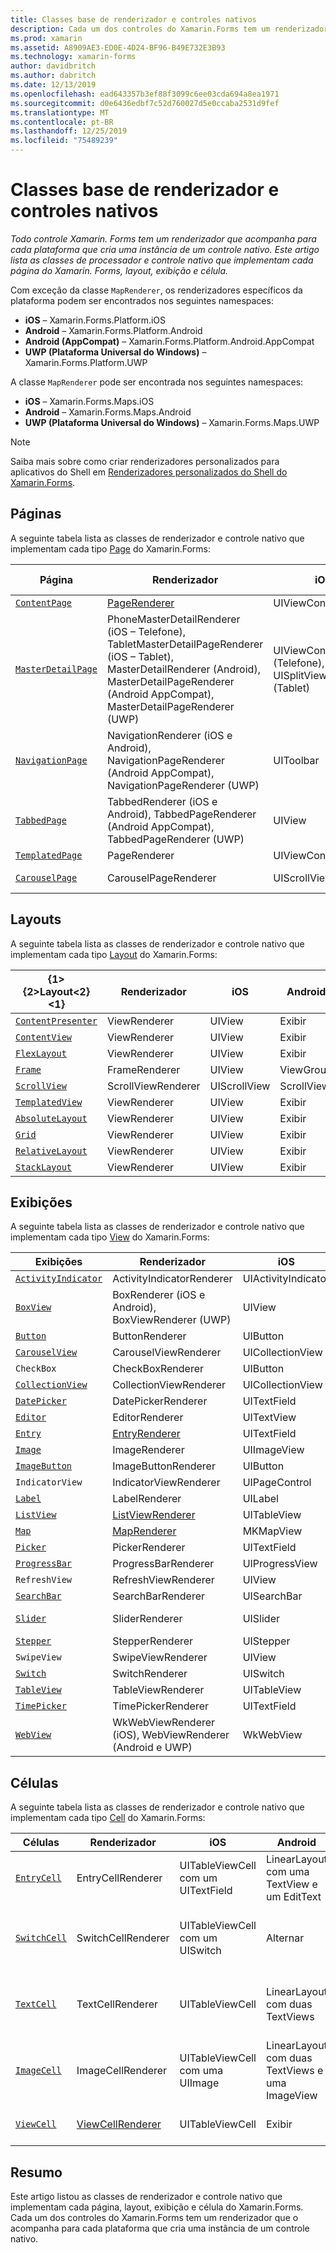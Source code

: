 ```yaml
---
title: Classes base de renderizador e controles nativos
description: Cada um dos controles do Xamarin.Forms tem um renderizador que o acompanha para cada plataforma que cria uma instância de um controle nativo. Este artigo lista as classes de renderizador e controle nativo que implementam cada página, layout, exibição e célula do Xamarin.Forms.
ms.prod: xamarin
ms.assetid: A8909AE3-ED0E-4D24-BF96-B49E732E3B93
ms.technology: xamarin-forms
author: davidbritch
ms.author: dabritch
ms.date: 12/13/2019
ms.openlocfilehash: ead643357b3ef88f3099c6ee03cda694a8ea1971
ms.sourcegitcommit: d0e6436edbf7c52d760027d5e0ccaba2531d9fef
ms.translationtype: MT
ms.contentlocale: pt-BR
ms.lasthandoff: 12/25/2019
ms.locfileid: "75489239"
---
```

# <a name="renderer-base-classes-and-native-controls"></a>Classes base de renderizador e controles nativos

_Todo controle Xamarin. Forms tem um renderizador que acompanha para cada plataforma que cria uma instância de um controle nativo. Este artigo lista as classes de processador e controle nativo que implementam cada página do Xamarin. Forms, layout, exibição e célula._

Com exceção da classe `MapRenderer`, os renderizadores específicos da plataforma podem ser encontrados nos seguintes namespaces:

- **iOS** – Xamarin.Forms.Platform.iOS
- **Android** – Xamarin.Forms.Platform.Android
- **Android (AppCompat)** – Xamarin.Forms.Platform.Android.AppCompat
- **UWP (Plataforma Universal do Windows)** – Xamarin.Forms.Platform.UWP

A classe `MapRenderer` pode ser encontrada nos seguintes namespaces:

- **iOS** – Xamarin.Forms.Maps.iOS
- **Android** – Xamarin.Forms.Maps.Android
- **UWP (Plataforma Universal do Windows)** – Xamarin.Forms.Maps.UWP

> [!NOTE]
> Saiba mais sobre como criar renderizadores personalizados para aplicativos do Shell em [Renderizadores personalizados do Shell do Xamarin.Forms](~/xamarin-forms/app-fundamentals/shell/customrenderers.md).

## <a name="pages"></a>Páginas

A seguinte tabela lista as classes de renderizador e controle nativo que implementam cada tipo [Page](~/xamarin-forms/user-interface/controls/pages.md) do Xamarin.Forms:

|Página|Renderizador|iOS|Android|Android (AppCompat)|UWP|
|--- |--- |--- |--- |--- |--- |
|[`ContentPage`](xref:Xamarin.Forms.ContentPage)|[PageRenderer](~/xamarin-forms/app-fundamentals/custom-renderer/contentpage.md)|UIViewController|ViewGroup||FrameworkElement|
|[`MasterDetailPage`](xref:Xamarin.Forms.MasterDetailPage)|PhoneMasterDetailRenderer (iOS – Telefone), TabletMasterDetailPageRenderer (iOS – Tablet), MasterDetailRenderer (Android), MasterDetailPageRenderer (Android AppCompat), MasterDetailPageRenderer (UWP)|UIViewController (Telefone), UISplitViewController (Tablet)|DrawerLayout (v4)|DrawerLayout (v4)|FrameworkElement (Controle Personalizado)|
|[`NavigationPage`](xref:Xamarin.Forms.NavigationPage)|NavigationRenderer (iOS e Android), NavigationPageRenderer (Android AppCompat), NavigationPageRenderer (UWP)|UIToolbar|ViewGroup|ViewGroup|FrameworkElement (Controle Personalizado)|
|[`TabbedPage`](xref:Xamarin.Forms.TabbedPage)|TabbedRenderer (iOS e Android), TabbedPageRenderer (Android AppCompat), TabbedPageRenderer (UWP)|UIView|ViewPager|ViewPager|FrameworkElement (Pivô)|
|[`TemplatedPage`](xref:Xamarin.Forms.TemplatedPage)|PageRenderer|UIViewController|ViewGroup||FrameworkElement|
|[`CarouselPage`](xref:Xamarin.Forms.CarouselPage)|CarouselPageRenderer|UIScrollView|ViewPager|ViewPager|FrameworkElement (FlipView)|

## <a name="layouts"></a>Layouts

A seguinte tabela lista as classes de renderizador e controle nativo que implementam cada tipo [Layout](~/xamarin-forms/user-interface/controls/layouts.md) do Xamarin.Forms:

|{1&gt;{2&gt;Layout&lt;2}&lt;1}|Renderizador|iOS|Android|UWP|
|--- |--- |--- |--- |--- |
|[`ContentPresenter`](xref:Xamarin.Forms.ContentPresenter)|ViewRenderer|UIView|Exibir|FrameworkElement|
|[`ContentView`](xref:Xamarin.Forms.ContentView)|ViewRenderer|UIView|Exibir|FrameworkElement|
|[`FlexLayout`](xref:Xamarin.Forms.FlexLayout)|ViewRenderer|UIView|Exibir|FrameworkElement|
|[`Frame`](xref:Xamarin.Forms.Frame)|FrameRenderer|UIView|ViewGroup|Borda|
|[`ScrollView`](xref:Xamarin.Forms.ScrollView)|ScrollViewRenderer|UIScrollView|ScrollView|ScrollViewer|
|[`TemplatedView`](xref:Xamarin.Forms.TemplatedView)|ViewRenderer|UIView|Exibir|FrameworkElement|
|[`AbsoluteLayout`](xref:Xamarin.Forms.AbsoluteLayout)|ViewRenderer|UIView|Exibir|FrameworkElement|
|[`Grid`](xref:Xamarin.Forms.Grid)|ViewRenderer|UIView|Exibir|FrameworkElement|
|[`RelativeLayout`](xref:Xamarin.Forms.RelativeLayout)|ViewRenderer|UIView|Exibir|FrameworkElement|
|[`StackLayout`](xref:Xamarin.Forms.StackLayout)|ViewRenderer|UIView|Exibir|FrameworkElement|

## <a name="views"></a>Exibições

A seguinte tabela lista as classes de renderizador e controle nativo que implementam cada tipo [View](~/xamarin-forms/user-interface/controls/views.md) do Xamarin.Forms:

|Exibições|Renderizador|iOS|Android|Android (AppCompat)|UWP|
|--- |--- |--- |--- |--- |--- |
|[`ActivityIndicator`](xref:Xamarin.Forms.ActivityIndicator)|ActivityIndicatorRenderer|UIActivityIndicator|ProgressBar||ProgressBar|
|[`BoxView`](xref:Xamarin.Forms.BoxView)|BoxRenderer (iOS e Android), BoxViewRenderer (UWP)|UIView|ViewGroup||Retângulo|
|[`Button`](xref:Xamarin.Forms.Button)|ButtonRenderer|UIButton|Botão|AppCompatButton|Botão|
|[`CarouselView`](xref:Xamarin.Forms.CarouselView)|CarouselViewRenderer|UICollectionView||RecyclerView|ListViewBase|
|`CheckBox`|CheckBoxRenderer|UIButton||AppCompatCheckBox|CheckBox|
|[`CollectionView`](xref:Xamarin.Forms.CollectionView)|CollectionViewRenderer|UICollectionView||RecyclerView|ListViewBase|
|[`DatePicker`](xref:Xamarin.Forms.DatePicker)|DatePickerRenderer|UITextField|EditText||DatePicker|
|[`Editor`](xref:Xamarin.Forms.Editor)|EditorRenderer|UITextView|EditText||TextBox|
|[`Entry`](xref:Xamarin.Forms.Entry)|[EntryRenderer](~/xamarin-forms/app-fundamentals/custom-renderer/entry.md)|UITextField|EditText||TextBox|
|[`Image`](xref:Xamarin.Forms.Image)|ImageRenderer|UIImageView|ImageView||Image|
|[`ImageButton`](xref:Xamarin.Forms.ImageButton)|ImageButtonRenderer|UIButton||AppCompatImageButton|Botão|
|`IndicatorView`|IndicatorViewRenderer|UIPageControl||LinearLayout||
|[`Label`](xref:Xamarin.Forms.Label)|LabelRenderer|UILabel|TextView||TextBlock|
|[`ListView`](xref:Xamarin.Forms.ListView)|[ListViewRenderer](~/xamarin-forms/app-fundamentals/custom-renderer/listview.md)|UITableView|ListView||ListView|
|[`Map`](xref:Xamarin.Forms.Maps.Map)|[MapRenderer](~/xamarin-forms/app-fundamentals/custom-renderer/map/index.md)|MKMapView|MapView||MapControl|
|[`Picker`](xref:Xamarin.Forms.Picker)|PickerRenderer|UITextField|EditText|EditText|ComboBox|
|[`ProgressBar`](xref:Xamarin.Forms.ProgressBar)|ProgressBarRenderer|UIProgressView|ProgressBar||ProgressBar|
|`RefreshView`|RefreshViewRenderer|UIView||SwipeRefreshLayout|RefreshContainer|
|[`SearchBar`](xref:Xamarin.Forms.SearchBar)|SearchBarRenderer|UISearchBar|SearchView||AutoSuggestBox|
|[`Slider`](xref:Xamarin.Forms.Slider)|SliderRenderer|UISlider|SeekBar||Controle Deslizante|
|[`Stepper`](xref:Xamarin.Forms.Stepper)|StepperRenderer|UIStepper|LinearLayout||Controle|
|`SwipeView`|SwipeViewRenderer|UIView||Exibir|SwipeControl|
|[`Switch`](xref:Xamarin.Forms.Switch)|SwitchRenderer|UISwitch|Alternar|SwitchCompat|ToggleSwitch|
|[`TableView`](xref:Xamarin.Forms.TableView)|TableViewRenderer|UITableView|ListView||ListView|
|[`TimePicker`](xref:Xamarin.Forms.TimePicker)|TimePickerRenderer|UITextField|EditText||TimePicker|
|[`WebView`](xref:Xamarin.Forms.WebView)|WkWebViewRenderer (iOS), WebViewRenderer (Android e UWP)|WkWebView|WebView||WebView|

## <a name="cells"></a>Células

A seguinte tabela lista as classes de renderizador e controle nativo que implementam cada tipo [Cell](~/xamarin-forms/user-interface/controls/cells.md) do Xamarin.Forms:

|Células|Renderizador|iOS|Android|UWP|
|--- |--- |--- |--- |--- |
|[`EntryCell`](xref:Xamarin.Forms.EntryCell)|EntryCellRenderer|UITableViewCell com um UITextField|LinearLayout com uma TextView e um EditText|DataTemplate com uma TextBox|
|[`SwitchCell`](xref:Xamarin.Forms.SwitchCell)|SwitchCellRenderer|UITableViewCell com um UISwitch|Alternar|DataTemplate com uma Grid contendo um TextBlock e um ToggleSwitch|
|[`TextCell`](xref:Xamarin.Forms.TextCell)|TextCellRenderer|UITableViewCell|LinearLayout com duas TextViews|DataTemplate com um StackPanel contendo dois TextBlocks|
|[`ImageCell`](xref:Xamarin.Forms.ImageCell)|ImageCellRenderer|UITableViewCell com uma UIImage|LinearLayout com duas TextViews e uma ImageView|DataTemplate com uma Grade contendo uma Imagem e dois TextBlocks|
|[`ViewCell`](xref:Xamarin.Forms.ViewCell)|[ViewCellRenderer](~/xamarin-forms/app-fundamentals/custom-renderer/viewcell.md)|UITableViewCell|Exibir|DataTemplate com um ContentPresenter|

## <a name="summary"></a>Resumo

Este artigo listou as classes de renderizador e controle nativo que implementam cada página, layout, exibição e célula do Xamarin.Forms. Cada um dos controles do Xamarin.Forms tem um renderizador que o acompanha para cada plataforma que cria uma instância de um controle nativo.
